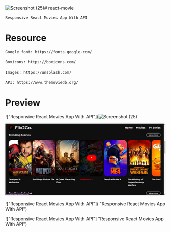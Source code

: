 ![Screenshot (25)](https://github.com/user-attachments/assets/79717fb1-214d-4c10-97bc-4fdbaa4ce52d)# react-movie

    Responsive React Movies App With API


# Resource

    Google font: https://fonts.google.com/

    Boxicons: https://boxicons.com/

    Images: https://unsplash.com/

    API: https://www.themoviedb.org/

# Preview

!["Responsive React Movies App With API"](![Screenshot (25)](https://github.com/user-attachments/assets/34377af7-98d5-4fe4-88e2-9d652f270c43
 "Responsive React Movies App With API")

!["Responsive React Movies App With API"](https://github.com/Omkar7910/react-movie-main/blob/main/images/Screenshot%20(26).png "Responsive React Movies App With API")

!["Responsive React Movies App With API"]( "Responsive React Movies App With API")

!["Responsive React Movies App With API"] "Responsive React Movies App With API")
